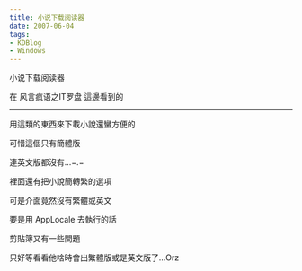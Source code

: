```yaml
---
title: 小说下载阅读器
date: 2007-06-04
tags:
- KDBlog
- Windows
---
```

小说下载阅读器

在 风言疯语之IT罗盘 這邊看到的

---

用這類的東西來下載小說還蠻方便的

可惜這個只有簡體版

連英文版都沒有...=.=

裡面還有把小說簡轉繁的選項

可是介面竟然沒有繁體或英文

要是用 AppLocale 去執行的話

剪貼簿又有一些問題

只好等看看他啥時會出繁體版或是英文版了...Orz

